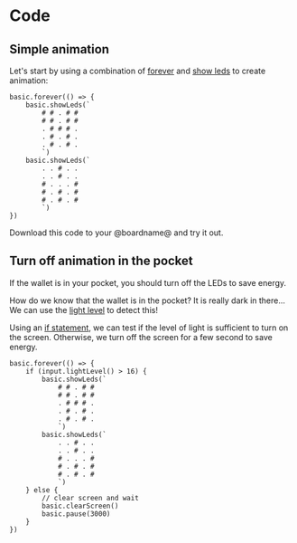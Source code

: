 # Code

## Simple animation

Let's start by using a combination of [forever](/reference/basic/forever) and [show leds](/reference/basic/show-leds) to create animation:

```blocks
basic.forever(() => {
    basic.showLeds(`
        # # . # #
        # # . # #
        . # # # .
        . # . # .
        . # . # .
        `)
    basic.showLeds(`
        . . # . .
        . . # . .
        # . . . #
        # . # . #
        # . # . #
        `)
})
```

Download this code to your @boardname@ and try it out.

## Turn off animation in the pocket

If the wallet is in your pocket, you should turn off the LEDs to save energy.

How do we know that the wallet is in the pocket? It is really dark in there... We can use the [light level](/reference/input/light-level) to detect this!

Using an [if statement](/blocks/logic/if), we can test if the level of light is sufficient to turn on the screen. Otherwise, we turn off the screen for a few second to save energy.

```blocks
basic.forever(() => {
    if (input.lightLevel() > 16) {
        basic.showLeds(`
            # # . # #
            # # . # #
            . # # # .
            . # . # .
            . # . # .
            `)
        basic.showLeds(`
            . . # . .
            . . # . .
            # . . . #
            # . # . #
            # . # . #
            `)
    } else {        
        // clear screen and wait
        basic.clearScreen()
        basic.pause(3000)
    }
})
```
